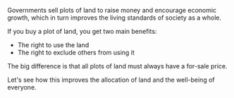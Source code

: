 Governments sell plots of land to raise money and encourage economic growth, which in turn improves the living standards of society as a whole.

If you buy a plot of land, you get two main benefits:
* The right to use the land
* The right to exclude others from using it

The big difference is that all plots of land must always have a for-sale price.

Let's see how this improves the allocation of land and the well-being of everyone.